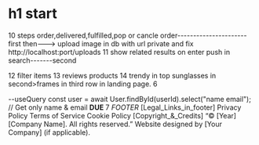 # h1 start
<!-- 1 single page route  -->
<!-- 2 add to cart (localStorage) -->
<!-- 3 image upload and render -->
<!-- 4 message from app. -->
<!-- 5 login vai google/user account auth in frontend create session in signup and login each log* -->
<!-- 6 admin:::> notification,email, headerImageChange[first] *fix the library--- first* or change it   1 -->
<!-- 7 save cartdata in cookie from frontend.    -->
<!-- 8 search items by keywords or tags    3 -->
<!-- 9   signup fix with token -->
10 steps order,delivered,fulfilled,pop or cancle order----------------------first then---> upload image in db with url private and fix http://localhost:port/uploads
11 show related results on enter push in search-------second

12 filter items
13 reviews products
14 trendy in top sunglasses in second>frames in third row in landing page.     6

--useQuery
const user = await User.findById(userId).select("name email"); // Get only name & email
**DUE**         7
*FOOTER*
[Legal_Links_in_footer]
Privacy Policy
Terms of Service
Cookie Policy
[Copyright_&_Credits]
“© [Year] [Company Name]. All rights reserved.”
Website designed by [Your Company] (if applicable).